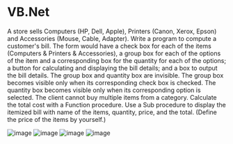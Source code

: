 # VB.Net

A store sells Computers (HP, Dell, Apple), Printers (Canon, Xerox, Epson) and Accessories (Mouse, Cable, Adapter). Write a program to compute a customer's bill. The form would have a
check box for each of the items (Computers & Printers & Accessories), a group box for each of the options of the item and a corresponding box for the quantity for each of the options; a button for calculating and displaying the bill details; and a box to output the bill details. The
group box and quantity box are invisible. The group box becomes visible only when its corresponding check box is checked. The quantity box becomes visible only when its corresponding option is selected. The client cannot buy multiple items from a category. Calculate the total cost with a Function procedure. Use a Sub procedure to display the itemized bill with name of the items, quantity, price, and the total. (Define the price of the items by yourself.)

![image](https://user-images.githubusercontent.com/86987951/235252657-c1681b10-706b-4a86-81d9-94d73530ed54.png)
![image](https://user-images.githubusercontent.com/86987951/235254202-ec658e1f-cc84-424f-86e0-d30a438e0280.png)
![image](https://user-images.githubusercontent.com/86987951/235254331-730681f9-19ce-4396-b952-071f80c4a802.png)
![image](https://user-images.githubusercontent.com/86987951/235254562-8253c322-59a2-40c9-a302-94a9fcceb3a2.png)


